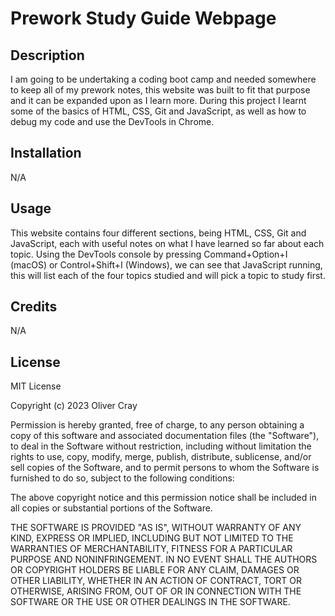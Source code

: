 # Prework Study Guide Webpage

## Description

I am going to be undertaking a coding boot camp and needed somewhere to keep all of my prework notes, this website was built to fit that purpose and it can be expanded upon as I learn more.
During this project I learnt some of the basics of HTML, CSS, Git and JavaScript, as well as how to debug my code and use the DevTools in Chrome.

## Installation

N/A

## Usage

This website contains four different sections, being HTML, CSS, Git and JavaScript, each with useful notes on what I have learned so far about each topic.
Using the DevTools console by pressing Command+Option+I (macOS) or Control+Shift+I (Windows), we can see that JavaScript running, this will list each of the four topics studied and will pick a topic to study first.

## Credits

N/A

## License

MIT License

Copyright (c) 2023 Oliver Cray

Permission is hereby granted, free of charge, to any person obtaining a copy
of this software and associated documentation files (the "Software"), to deal
in the Software without restriction, including without limitation the rights
to use, copy, modify, merge, publish, distribute, sublicense, and/or sell
copies of the Software, and to permit persons to whom the Software is
furnished to do so, subject to the following conditions:

The above copyright notice and this permission notice shall be included in all
copies or substantial portions of the Software.

THE SOFTWARE IS PROVIDED "AS IS", WITHOUT WARRANTY OF ANY KIND, EXPRESS OR
IMPLIED, INCLUDING BUT NOT LIMITED TO THE WARRANTIES OF MERCHANTABILITY,
FITNESS FOR A PARTICULAR PURPOSE AND NONINFRINGEMENT. IN NO EVENT SHALL THE
AUTHORS OR COPYRIGHT HOLDERS BE LIABLE FOR ANY CLAIM, DAMAGES OR OTHER
LIABILITY, WHETHER IN AN ACTION OF CONTRACT, TORT OR OTHERWISE, ARISING FROM,
OUT OF OR IN CONNECTION WITH THE SOFTWARE OR THE USE OR OTHER DEALINGS IN THE
SOFTWARE.